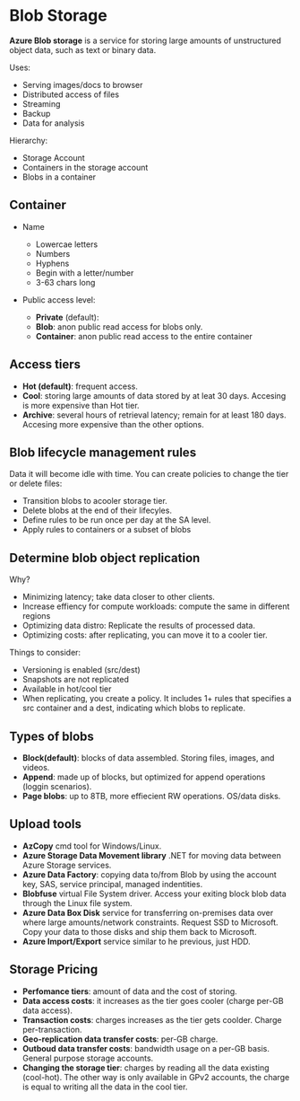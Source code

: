 # Blob Storage
**Azure Blob storage** is a service for storing large amounts of unstructured object data, such as text or binary data. 

Uses:
- Serving images/docs to browser
- Distributed access of files
- Streaming
- Backup
- Data for analysis

Hierarchy:
- Storage Account
- Containers in the storage account
- Blobs in a container

## Container
- Name
    - Lowercae letters
    - Numbers
    - Hyphens
    - Begin with a letter/number
    - 3-63 chars long

- Public access level:
    - **Private** (default): 
    - **Blob**: anon public read access for blobs only.
    - **Container**: anon public read access to the entire container 

## Access tiers
- **Hot (default)**: frequent access.
- **Cool**: storing large amounts of data stored by at leat 30 days. Accesing is more expensive than Hot tier.
- **Archive**: several hours of retrieval latency; remain for at least 180 days. Accesing more expensive than 
the other options.

## Blob lifecycle management rules
Data it will become idle with time. You can create policies to change the tier or delete files:
- Transition blobs to acooler storage tier.
- Delete blobs at the end of their lifecyles.
- Define rules to be run once per day at the SA level.
- Apply rules to containers or a subset of blobs

## Determine blob object replication
Why?
- Minimizing latency; take data closer to other clients.
- Increase effiency for compute workloads: compute the same in different regions
- Optimizing data distro: Replicate the results of processed data.
- Optimizing costs: after replicating, you can move it to a cooler tier.

Things to consider:
- Versioning is enabled (src/dest)
- Snapshots are not replicated
- Available in hot/cool tier
- When replicating, you create a policy. It includes 1+ rules that specifies a src container
and a dest, indicating which blobs to replicate.

## Types of blobs
- **Block(default)**: blocks of data assembled. Storing files, images, and videos.
- **Append**: made up of blocks, but optimized for append operations (loggin scenarios).
- **Page blobs**: up to 8TB, more effiecient RW operations. OS/data disks.

## Upload tools
- **AzCopy** cmd tool for Windows/Linux.
- **Azure Storage Data Movement library** .NET for moving data between Azure Storage services.
- **Azure Data Factory**: copying data to/from Blob by using the account key, SAS, service principal,
managed indentities.
- **Blobfuse** virtual File System driver.  Access your exiting block blob data through the Linux
file system.
- **Azure Data Box Disk** service for transferring on-premises data over where large amounts/network constraints. Request SSD to Microsoft. 
Copy your data to those disks and ship them back to Microsoft.
- **Azure Import/Export** service similar to he previous, just HDD.

## Storage Pricing
- **Perfomance tiers**: amount of data and the cost of storing.
- **Data access costs**: it increases as the tier goes cooler (charge per-GB data access).
- **Transaction costs**: charges increases as the tier gets coolder. Charge per-transaction.
- **Geo-replication data transfer costs**: per-GB charge.
- **Outboud data transfer costs**: bandwidth usage on a per-GB basis. General purpose storage accounts.
- **Changing the storage tier**: charges by reading all the data existing (cool-hot). The other way is only available in GPv2 accounts, the charge is equal to
writing all the data in the cool tier. 